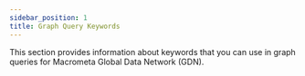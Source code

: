 ```yaml
---
sidebar_position: 1
title: Graph Query Keywords
---
```


This section provides information about keywords that you can use in graph queries for Macrometa Global Data Network (GDN).

<DocCardList />

